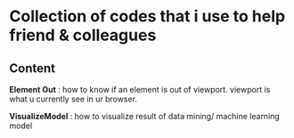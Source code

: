 # Collection of codes that i use to help friend & colleagues

## Content

**Element Out** : how to know if an element is out of viewport. viewport is what u currently see in ur browser.

**VisualizeModel** : how to visualize result of data mining/ machine learning model